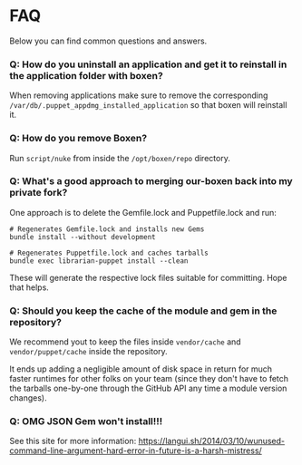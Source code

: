 # FAQ

Below you can find common questions and answers.

### Q: How do you uninstall an application and get it to reinstall in the application folder with boxen?

When removing applications make sure to remove the corresponding `/var/db/.puppet_appdmg_installed_application` so that boxen will reinstall it.

### Q: How do you remove Boxen?

Run `script/nuke` from inside the `/opt/boxen/repo` directory.

### Q: What's a good approach to merging our-boxen back into my private fork?

One approach is to delete the Gemfile.lock and Puppetfile.lock and run:

    # Regenerates Gemfile.lock and installs new Gems
    bundle install --without development

    # Regenerates Puppetfile.lock and caches tarballs
    bundle exec librarian-puppet install --clean

These will generate the respective lock files suitable for committing. Hope that helps.

### Q: Should you keep the cache of the module and gem in the repository?

We recommend yout to keep the files inside `vendor/cache` and `vendor/puppet/cache` inside
the repository.

It ends up adding a negligible amount of disk space in return for much faster runtimes
for other folks on your team (since they don't have to fetch the tarballs one-by-one
through the GitHub API any time a module version changes).

### Q: OMG JSON Gem won't install!!!
See this site for more information: https://langui.sh/2014/03/10/wunused-command-line-argument-hard-error-in-future-is-a-harsh-mistress/
